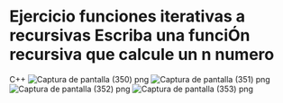 # Ejercicio funciones iterativas a recursivas Escriba una funciÓn recursiva que calcule un n numero
C++
![Captura de pantalla (350) png](https://user-images.githubusercontent.com/71051834/95943258-ea36e680-0daa-11eb-957b-352650fb454a.jpg)
![Captura de pantalla (351) png](https://user-images.githubusercontent.com/71051834/95943288-fae75c80-0daa-11eb-99a3-02b66410cef9.jpg)
![Captura de pantalla (352) png](https://user-images.githubusercontent.com/71051834/95943320-10f51d00-0dab-11eb-8906-c75d60862574.jpg)
![Captura de pantalla (353) png](https://user-images.githubusercontent.com/71051834/95943319-105c8680-0dab-11eb-9f9d-7e9d1d4d667b.jpg)
